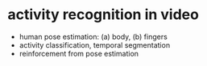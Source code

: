 # activity recognition in video 
* human pose estimation: (a) body, (b) fingers
* activity classification, temporal segmentation
* reinforcement from pose estimation